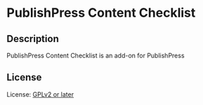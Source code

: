 # PublishPress Content Checklist


## Description

PublishPress Content Checklist is an add-on for PublishPress

## License

License: [GPLv2 or later](http://www.gnu.org/licenses/gpl-2.0.html)

